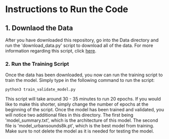 # Instructions to Run the Code

## 1. Downlaod the Data

After you have downloaded this repository, go into the Data directory and run the 'download_data.py' script to download all of the data. For more information regarding this script, click [here](https://github.com/tristinjohnson/Final-Project-GroupX/tree/main/Code/Data).


### 2. Run the Training Script

Once the data has been downloaded, you now can run the training script to train the model. Simply type in the following command to run the script:

    python3 train_validate_model.py
    
This script will take around 30 - 35 minutes to run 20 epochs. If you would like to make this shorter, simply change the number of epochs at the beginning of the script. Once the model has been trained and validated, you will notice two additional files in this directory. The first being 'model_summary.txt', which is the architecture of this model. The second file is 'model_urbansounds8k.pt', which is the best model from training. Make sure to not delete the model as it is needed for testing the model. 
